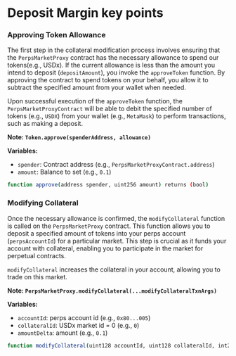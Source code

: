 # Deposit Margin key points

### Approving Token Allowance

The first step in the collateral modification process involves ensuring that the `PerpsMarketProxy` contract has the necessary allowance to spend our tokens(e.g., USDx). If the current allowance is less than the amount you intend to deposit (`depositAmount`), you invoke the `approveToken` function. By approving the contract to spend tokens on your behalf, you allow it to subtract the specified amount from your wallet when needed.

Upon successful execution of the `approveToken` function, the `PerpsMarketProxyContract` will be able to debit the specified number of tokens (e.g., `USDX`) from your wallet (e.g., `MetaMask`) to perform transactions, such as making a deposit.

**Note: `Token.approve(spenderAddress, allowance)`**



**Variables:**
- `spender`: Contract address (e.g., `PerpsMarketProxyContract.address`)
- `amount`: Balance to set (e.g., `0.1`)

```sh
function approve(address spender, uint256 amount) returns (bool)
```

### Modifying Collateral

Once the necessary allowance is confirmed, the `modifyCollateral` function is called on the `PerpsMarketProxy` contract. This function allows you to deposit a specified amount of tokens into your perps account (`perpsAccountId`) for a particular market. This step is crucial as it funds your account with collateral, enabling you to participate in the market for perpetual contracts.

`modifyCollateral` increases the collateral in your account, allowing you to trade on this market.

**Note: `PerpsMarketProxy.modifyCollateral(...modifyCollateralTxnArgs)`**

**Variables:**
- `accountId`: perps account id (e.g., `0x80...005`)
- `collateralId`: USDx market id = 0 (e.g., `0`)
- `amountDelta`: amount (e.g., `0.1`)

```sh
function modifyCollateral(uint128 accountId, uint128 collateralId, int256 amountDelta)
```